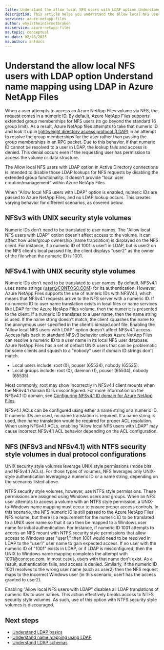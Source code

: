 ```yaml
---
title: Understand the allow local NFS users with LDAP option Understand name mapping using LDAP in Azure NetApp Files
description: This article helps you understand the allow local NFS users option in the lightweight directory access protocol (LDAP).
services: azure-netapp-files
author: whyistheinternetbroken
ms.service: azure-netapp-files
ms.topic: conceptual
ms.date: 02/18/2025
ms.author: anfdocs
---
```


# Understand the allow local NFS users with LDAP option Understand name mapping using LDAP in Azure NetApp Files

When a user attempts to access an Azure NetApp Files volume via NFS, the request comes in a numeric ID. By default, Azure NetApp Files supports extended group memberships for NFS users (to go beyond the standard 16 group limit). As a result, Azure NetApp files attempts to take that numeric ID and look it up in [lightweight directory access protocol (LDAP)](lightweight-directory-access-protocolmd) in an attempt to resolve the group memberships for the user rather than passing the group memberships in an RPC packet. Due to this behavior, if that numeric ID cannot be resolved to a user in LDAP, the lookup fails and access is denied. This denial occurs even if the requesting user has permission to access the volume or data structure.

The Allow local NFS users with LDAP option in Active Directory connections is intended to disable those LDAP lookups for NFS requests by disabling the extended group functionality. It doesn't provide "local user creation/management" within Azure NetApp Files.

When "Allow local NFS users with LDAP" option is enabled, numeric IDs are passed to Azure NetApp Files, and no LDAP lookup occurs. This creates varying behavior for different scenarios, as covered below.

## NFSv3 with UNIX security style volumes

Numeric IDs don't need to be translated to user names. The "Allow local NFS users with LDAP" option doesn't affect access to the volume. It can affect how user/group ownership (name translation) is displayed on the NFS client. For instance, if a numeric ID of 1001 is user1 in LDAP, but is user2 on the NFS client’s local passwd file, the client displays "user2" as the owner of the file when the numeric ID is 1001.

## NFSv4.1 with UNIX security style volumes

Numeric IDs don't need to be translated to user names. By default, NFSv4.1 uses name strings (user@CONTOSO.COM) for its authentication. However, Azure NetApp Files supports the use of numeric IDs with NFSV4.1, which means that NFSv4.1 requests arrive to the NFS server with a numeric ID. If no numeric ID to user name translation exists in local files or name services like LDAP for the Azure NetApp Files volume, then the numeric is presented to the client. If a numeric ID translates to a user name, then the name string is used. If the name string doesn't match, the client squashes the name to the anonymous user specified in the client’s idmapd.conf file. Enabling the "Allow local NFS users with LDAP" option doesn't affect NFSv4.1 access. Access falls back to standard NFSv3 behavior unless Azure NetApp Files can resolve a numeric ID to a user name in its local NFS user database. Azure NetApp Files has a set of default UNIX users that can be problematic for some clients and squash to a "nobody" user if domain ID strings don't match.

* Local users include: root (0), pcuser (65534), nobody (65535).
* Local groups include: root (0), daemon (1), pcuser (65534), nobody (65535).
  
Most commonly, root may show incorrectly in NFSv4.1 client mounts when the NFSv4.1 domain ID is misconfigured. For more information on the NFSv4.1 ID domain, see [Configuring NFSv4.1 ID domain for Azure NetApp Files](https://www.youtube.com/watch?v=UfaJTYWSVAY). 

NFSv4.1 ACLs can be configured using either a name string or a numeric ID. If numeric IDs are used, no name translation is required. If a name string is used, then name translation would be required for proper ACL resolution. When using NFSv4.1 ACLs, enabling "Allow local NFS users with LDAP" may cause incorrect NFSv4.1 ACL behavior depending on the ACL configuration.

## NFS (NFSv3 and NFSv4.1) with NTFS security style volumes in dual protocol configurations

UNIX security style volumes leverage UNIX style permissions (mode bits and NFSv4.1 ACLs). For those types of volumes, NFS leverages only UNIX-style authentication leveraging a numeric ID or a name string, depending on the scenarios listed above.

NTFS security style volumes, however, use NTFS style permissions. These permissions are assigned using Windows users and groups. When an NFS user attempts to access a volume with an NTFS style permission, a UNIX-to-Windows name mapping must occur to ensure proper access controls. In this scenario, the NFS numeric ID is still passed to the Azure NetApp Files NFS volume, but there is a requirement for the numeric ID to be translated to a UNIX user name so that it can then be mapped to a Windows user name for initial authentication. For instance, if numeric ID 1001 attempts to access an NFS mount with NTFS security style permissions that allow access to Windows user "user1," then 1001 would need to be resolved in LDAP to the "user1" user name to gain expected access. If no user with the numeric ID of "1001" exists in LDAP, or if LDAP is misconfigured, then the UNIX to Windows name mapping completes the attempt with 1001@contoso.com. In most cases, users with that name don't exist. As a result, authentication fails, and access is denied. Similarly, if the numeric ID 1001 resolves to the wrong user name (such as user2) then the NFS request maps to the incorrect Windows user (in this scenario, user1 has the access granted to user2).

Enabling "Allow local NFS users with LDAP" disables all LDAP translations of numeric IDs to user names. This action effectively breaks access to NTFS security style volumes. As such, use of this option with NTFS security style volumes is discouraged.

## Next steps 

- [Understand LDAP basics](lightweight-directory-access-protocol.md)
- [Understand name mapping using LDAP](lightweight-directory-access-protocol-name-mapping.md)
- [Understand LDAP schemas](lightweight-directory-access-protocol-schemas.md)